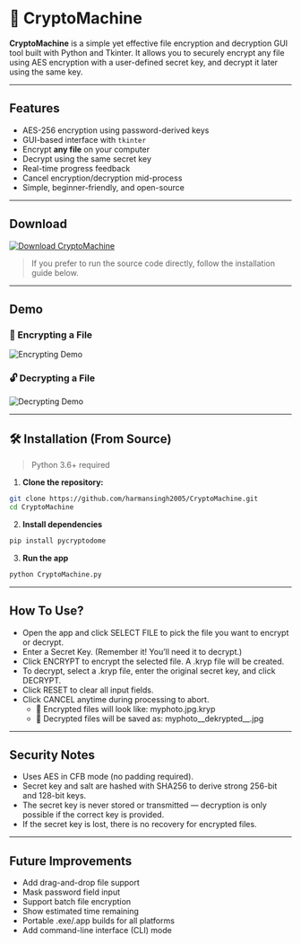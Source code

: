# 🔐 CryptoMachine

**CryptoMachine** is a simple yet effective file encryption and decryption GUI tool built with Python and Tkinter. It allows you to securely encrypt any file using AES encryption with a user-defined secret key, and decrypt it later using the same key.

---

## Features

- AES-256 encryption using password-derived keys
- GUI-based interface with `tkinter`
- Encrypt **any file** on your computer
- Decrypt using the same secret key
- Real-time progress feedback
- Cancel encryption/decryption mid-process
- Simple, beginner-friendly, and open-source

---

## Download

[![Download CryptoMachine](https://img.shields.io/badge/Download-EXE-blue?style=for-the-badge&logo=windows)](https://github.com/yourusername/CryptoMachine/releases/latest)

> If you prefer to run the source code directly, follow the installation guide below.

---

## Demo

### 🔐 Encrypting a File
![Encrypting Demo](assets/encrypt_demo.gif)

### 🔓 Decrypting a File
![Decrypting Demo](assets/decrypt_demo.gif)

---

## 🛠️ Installation (From Source)

> Python 3.6+ required

1. **Clone the repository:**

```bash
git clone https://github.com/harmansingh2005/CryptoMachine.git
cd CryptoMachine

```
2. **Install dependencies**
```bash
pip install pycryptodome
```
3. **Run the app**
```bash
python CryptoMachine.py
```

---

## How To Use?
- Open the app and click SELECT FILE to pick the file you want to encrypt or decrypt.
- Enter a Secret Key. (Remember it! You’ll need it to decrypt.)
- Click ENCRYPT to encrypt the selected file. A .kryp file will be created.
- To decrypt, select a .kryp file, enter the original secret key, and click DECRYPT.
- Click RESET to clear all input fields.
- Click CANCEL anytime during processing to abort.
    - 📝 Encrypted files will look like: myphoto.jpg.kryp
    - 📝 Decrypted files will be saved as: myphoto__dekrypted__.jpg

---

## Security Notes

- Uses AES in CFB mode (no padding required).
- Secret key and salt are hashed with SHA256 to derive strong 256-bit and 128-bit keys.
- The secret key is never stored or transmitted — decryption is only possible if the correct key is provided.
- If the secret key is lost, there is no recovery for encrypted files.
  
---

## Future Improvements

- Add drag-and-drop file support
- Mask password field input
- Support batch file encryption
- Show estimated time remaining
- Portable .exe/.app builds for all platforms
- Add command-line interface (CLI) mode
  
  
   
